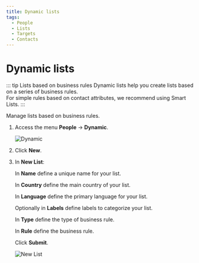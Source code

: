 ```yaml
---
title: Dynamic lists
tags:
  - People
  - Lists
  - Targets
  - Contacts
---
```

# Dynamic lists

::: tip Lists based on business rules
Dynamic lists help you create lists based on a series of business rules.<br>
For simple rules based on contact attributes, we recommend using Smart Lists.
:::

Manage lists based on business rules.

1. Access the menu **People** -> **Dynamic**.

   ![Dynamic](https://cdn.phishx.io/phishx-docs/images/phishx_lists_dynamic_01.webp)

2. Click **New**.

3. In **New List**:

   In **Name** define a unique name for your list.

   In **Country** define the main country of your list.

   In **Language** define the primary language for your list.

   Optionally in **Labels** define labels to categorize your list.

   In **Type** define the type of business rule.

   In **Rule** define the business rule.

   Click **Submit**.

   ![New List](https://cdn.phishx.io/phishx-docs/images/phishx_lists_dynamic_02.webp)
